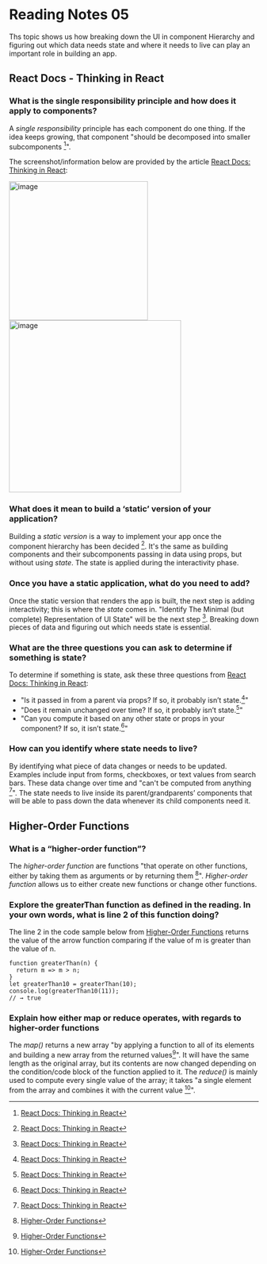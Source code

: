 # Reading Notes 05

Ths topic shows us how breaking down the UI in component Hierarchy and figuring out which data needs state and where it needs to live can play an important role in building an app.

## React Docs - Thinking in React

### What is the single responsibility principle and how does it apply to components?

A *single responsibility* principle has each component do one thing. If the idea keeps growing, that component "should be decomposed into smaller subcomponents [^1]".

The screenshot/information below are provided by the article [React Docs: Thinking in React](https://reactjs.org/docs/thinking-in-react.html):


<img width="280" alt="image" src="https://user-images.githubusercontent.com/113204667/197222076-d5bb5f93-6025-46ac-ac0f-0b456d39fb85.png">

<img width="347" alt="image" src="https://user-images.githubusercontent.com/113204667/197222151-40c188e4-b161-4ab7-bd02-9278095eab2e.png">

### What does it mean to build a ‘static’ version of your application?

Building a *static version* is a way to implement your app once the component hierarchy has been decided [^1]. It's the same as building components and their subcomponents passing in data using props, but without using *state*. The state is applied during the interactivity phase.

### Once you have a static application, what do you need to add?

Once the static version that renders the app is built, the next step is adding interactivity; this is where the *state* comes in. "Identify The Minimal (but complete) Representation of UI State" will be the next step [^1]. Breaking down pieces of data and figuring out which needs state is essential. 


### What are the three questions you can ask to determine if something is state?

To determine if something is state, ask these three questions from [React Docs: Thinking in React](https://reactjs.org/docs/thinking-in-react.html):

- "Is it passed in from a parent via props? If so, it probably isn’t state.[^1]"
- "Does it remain unchanged over time? If so, it probably isn’t state.[^1]"
- "Can you compute it based on any other state or props in your component? If so, it isn’t state.[^1]"
[^1]: [React Docs: Thinking in React](https://reactjs.org/docs/thinking-in-react.html)


### How can you identify where state needs to live?

By identifying what piece of data changes or needs to be updated. Examples include input from forms, checkboxes, or text values from search bars. These data change over time and "can't be computed from anything [^1]". The state needs to live inside its parent/grandparents’ components that will be able to pass down the data whenever its child components need it.


## Higher-Order Functions

### What is a “higher-order function”?
The *higher-order function* are functions "that operate on other functions, either by taking them as arguments or by returning them [^2]". *Higher-order function* allows us to either create new functions or change other functions.


### Explore the greaterThan function as defined in the reading. In your own words, what is line 2 of this function doing?

The line 2 in the code sample below from [Higher-Order Functions](https://eloquentjavascript.net/05_higher_order.html#h_xxCc98lOBK) returns the value of the arrow function comparing if the value of m is greater than the value of n.


```
function greaterThan(n) {
  return m => m > n;
}
let greaterThan10 = greaterThan(10);
console.log(greaterThan10(11));
// → true

```

### Explain how either map or reduce operates, with regards to higher-order functions

The *map()* returns a new array "by applying a function to all of its elements and building a new array from the returned values[^2]". It will have the same length as the original array, but its contents are now changed depending on the condition/code block of the function applied to it. The *reduce()* is mainly used to compute every single value of the array; it takes "a single element from the array and combines it with the current value [^2]".



[^1]: [React Docs: Thinking in React](https://reactjs.org/docs/thinking-in-react.html)
[^2]: [Higher-Order Functions](https://eloquentjavascript.net/05_higher_order.html#h_xxCc98lOBK)


